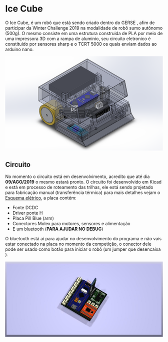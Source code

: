 # Ice Cube

O Ice Cube, é um robô que está sendo criado dentro do GERSE , afim de participar da Winter Challenge 2019 na modalidade de robô sumo autônomo (500g). O mesmo consiste em uma estrutura construida de PLA por meio de uma impressora 3D com a rampa  de aluminio, seu circuito eletronico é constituido por sensores sharp e o TCRT 5000 os quais enviam dados ao arduino nano.

![](outros/60261105_320302621995422_9203733054080679936_n_(1)-c8908fef-fb44-4726-a7ee-6ff4da8cfbdd.png)

## **Circuito**
 
No momento o circuito está em desenvolvimento, acredito que até dia **09/AGO/2019** o mesmo estará pronto. O circuito foi desenvolvido em Kicad e está em processo de roteamento das trilhas, ele está sendo projetado para fabricação manual (transferência térmica) para mais detalhes vejam o [Esquema elétrico](https://github.com/gerse-ifsp-campus-guarulhos/Ice-Cube/blob/master/circuito/Documentacao/esquematico.pdf), a placa contém:
 
* Fonte DCDC
* Driver ponte H
* Placa Pill Blue (arm)
* Conectores Molex para motores, sensores e alimentação
* E um bluetooth (**PARA AJUDAR NO DEBUG**)
 
O bluetooth está aí para ajudar no desenvolvimento do programa e não vais estar conectado na placa no momento da competição, o conector dele pode ser usado como botão para iniciar o robô (um jumper que desencaixa ).




![imagem 3d da pcb](outros/pcb1.jpg)

